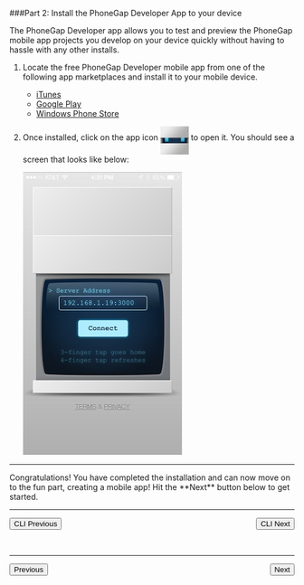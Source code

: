 <link href="../css/styles.css" rel="stylesheet">
<link href="../css/bootstrap.css" rel="stylesheet">

###Part 2: Install the PhoneGap Developer App to your device

The PhoneGap Developer app allows you to test and preview the PhoneGap mobile app projects you develop on your device quickly without having to hassle with any other installs.

1. Locate the free PhoneGap Developer mobile app from one of the following app marketplaces and install it to your mobile device.

	- [iTunes](https://itunes.apple.com/app/id843536693)
	- [Google Play](https://play.google.com/store/apps/details?id=com.adobe.phonegap.app)
	- [Windows Phone Store](http://www.windowsphone.com/en-us/store/app/phonegap-developer/5c6a2d1e-4fad-4bf8-aaf7-71380cc84fe3)


2. Once installed, click on the app icon <img src="../images/dev-app-icon.png" width="50" height="50" align="middle"/> to open it. You should see a screen that looks like below:

      <img src="../images/dev-app-main.jpg"/>

<hr>
Congratulations! You have completed the installation and can now move on to the fun part, creating a mobile app! Hit the **Next** button below to get started. 
<hr>
<!--TODO: Use history to determine where this came from and return to that page for the previous button (could be cli.html or desktop.html)-->
<a href="cli-install.html"><button class="btn">CLI Previous</button></a><a href="../create/cli-create.html"><button class="btn" style="float:right">CLI Next</button></a>

<br><hr>
<a href="desktop-install.html"><button class="btn">Previous</button></a><a href="../create/desktop-create.html"><button class="btn" style="float:right">Next</button></a>
